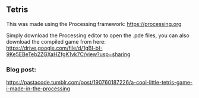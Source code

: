 ## Tetris

This was made using the Processing framework: https://processing.org

Simply download the Processing editor to open the .pde files, you can also download the compiled game from here: https://drive.google.com/file/d/1gBI-bI-9Ke5EBeTeb2ZGXaHZfgK1vk7C/view?usp=sharing

### Blog post:

https://pastacode.tumblr.com/post/190760187226/a-cool-little-tetris-game-i-made-in-the-processing


